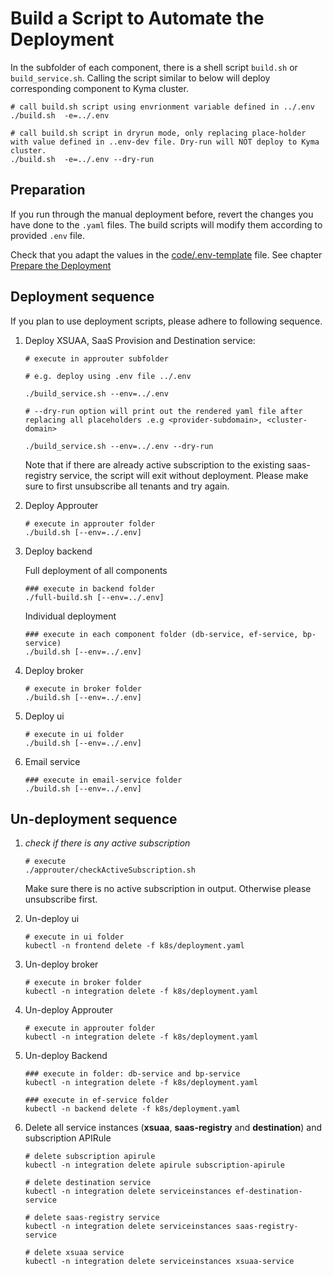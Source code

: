 # Build a Script to Automate the Deployment

In the subfolder of each component, there is a shell script `build.sh` or `build_service.sh`.  Calling the script similar to below will deploy corresponding component to Kyma cluster.

```shell
# call build.sh script using envrionment variable defined in ../.env
./build.sh  -e=../.env

# call build.sh script in dryrun mode, only replacing place-holder with value defined in ..env-dev file. Dry-run will NOT deploy to Kyma cluster.
./build.sh  -e=../.env --dry-run
```

## Preparation 
If you run through the manual deployment before, revert the changes you have done to the ``.yaml`` files. The build scripts will modify them according to provided ``.env`` file.

Check that you adapt the values in the [code/.env-template](/code/.env-template) file. See chapter [Prepare the Deployment](/documentation/deploy/prepare-deployment/README.md)

## Deployment sequence

If you plan to use deployment scripts, please adhere to following sequence.

1. Deploy XSUAA, SaaS Provision and Destination service:

   ```shell
   # execute in approuter subfolder
   
   # e.g. deploy using .env file ../.env
   
   ./build_service.sh --env=../.env
   
   # --dry-run option will print out the rendered yaml file after replacing all placeholders .e.g <provider-subdomain>, <cluster-domain>
   
   ./build_service.sh --env=../.env --dry-run
   ```
   Note that if there are already active subscription to the existing saas-registry service, the script will exit without deployment. Please make sure to first unsubscribe all tenants and try again.


2. Deploy Approuter

   ```shell
   # execute in approuter folder
   ./build.sh [--env=../.env]
   ```

3. Deploy backend

   Full deployment of all components
   ```shell
   ### execute in backend folder
   ./full-build.sh [--env=../.env]
   ```
   Individual deployment
   ```shell
   ### execute in each component folder (db-service, ef-service, bp-service)
   ./build.sh [--env=../.env]
   ```

4. Deploy broker 

   ```shell
   # execute in broker folder
   ./build.sh [--env=../.env]
   ```

5. Deploy ui

   ```shell
   # execute in ui folder
   ./build.sh [--env=../.env]
   ```

6. Email service

   ```shell
   ### execute in email-service folder
   ./build.sh [--env=../.env]
   ```


## Un-deployment sequence

1. *check if there is any active subscription*
   ```shell
   # execute 
   ./approuter/checkActiveSubscription.sh
   ```
   Make sure there is no active subscription in output. Otherwise please unsubscribe first.

2. Un-deploy ui

   ```shell
   # execute in ui folder
   kubectl -n frontend delete -f k8s/deployment.yaml
   ```

3. Un-deploy broker

   ```shell
   # execute in broker folder
   kubectl -n integration delete -f k8s/deployment.yaml
   ```

4. Un-deploy Approuter

   ```shell
   # execute in approuter folder
   kubectl -n integration delete -f k8s/deployment.yaml
   ```

5. Un-deploy Backend
   ```shell
   ### execute in folder: db-service and bp-service
   kubectl -n integration delete -f k8s/deployment.yaml
   
   ### execute in ef-service folder
   kubectl -n backend delete -f k8s/deployment.yaml
   
   ```

6. Delete all service instances (**xsuaa**, **saas-registry** and **destination**) and subscription APIRule


   ```shell
   # delete subscription apirule
   kubectl -n integration delete apirule subscription-apirule
   
   # delete destination service
   kubectl -n integration delete serviceinstances ef-destination-service
   
   # delete saas-registry service
   kubectl -n integration delete serviceinstances saas-registry-service
   
   # delete xsuaa service
   kubectl -n integration delete serviceinstances xsuaa-service
   ```
